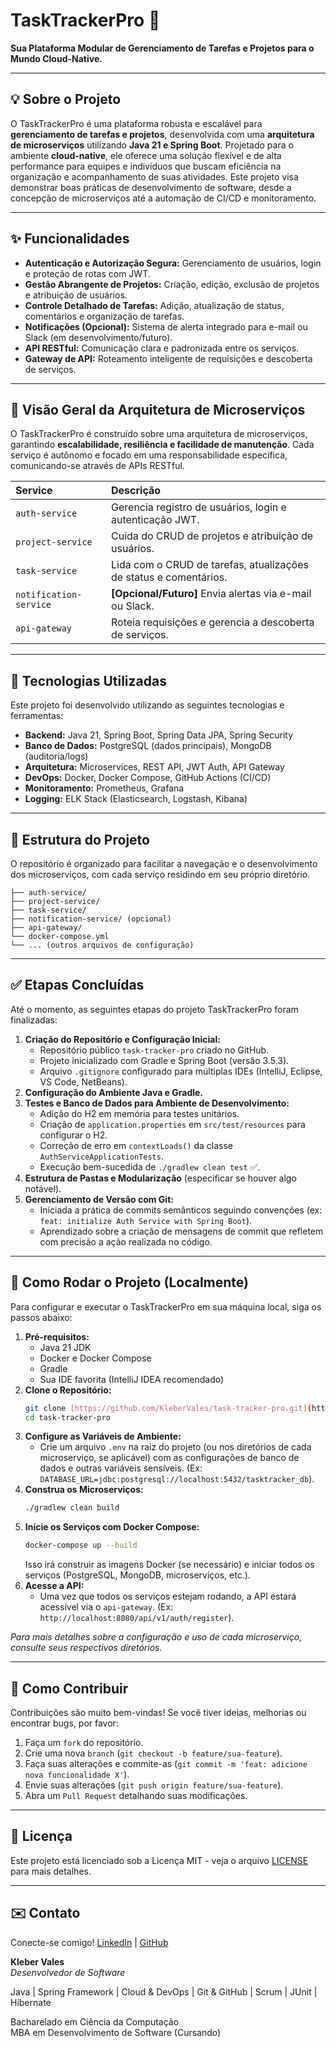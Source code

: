# TaskTrackerPro 🧩

**Sua Plataforma Modular de Gerenciamento de Tarefas e Projetos para o Mundo Cloud-Native.**

---

## 💡 Sobre o Projeto

O TaskTrackerPro é uma plataforma robusta e escalável para **gerenciamento de tarefas e projetos**, desenvolvida com uma **arquitetura de microserviços** utilizando **Java 21 e Spring Boot**. Projetado para o ambiente **cloud-native**, ele oferece uma solução flexível e de alta performance para equipes e indivíduos que buscam eficiência na organização e acompanhamento de suas atividades. Este projeto visa demonstrar boas práticas de desenvolvimento de software, desde a concepção de microserviços até a automação de CI/CD e monitoramento.

---

## ✨ Funcionalidades

* **Autenticação e Autorização Segura:** Gerenciamento de usuários, login e proteção de rotas com JWT.
* **Gestão Abrangente de Projetos:** Criação, edição, exclusão de projetos e atribuição de usuários.
* **Controle Detalhado de Tarefas:** Adição, atualização de status, comentários e organização de tarefas.
* **Notificações (Opcional):** Sistema de alerta integrado para e-mail ou Slack (em desenvolvimento/futuro).
* **API RESTful:** Comunicação clara e padronizada entre os serviços.
* **Gateway de API:** Roteamento inteligente de requisições e descoberta de serviços.

---

## 🧱 Visão Geral da Arquitetura de Microserviços

O TaskTrackerPro é construído sobre uma arquitetura de microserviços, garantindo **escalabilidade, resiliência e facilidade de manutenção**. Cada serviço é autônomo e focado em uma responsabilidade específica, comunicando-se através de APIs RESTful.

| Service            | Descrição                                         |
| :----------------- | :------------------------------------------------ |
| `auth-service`     | Gerencia registro de usuários, login e autenticação JWT. |
| `project-service`  | Cuida do CRUD de projetos e atribuição de usuários. |
| `task-service`     | Lida com o CRUD de tarefas, atualizações de status e comentários. |
| `notification-service` | **[Opcional/Futuro]** Envia alertas via e-mail ou Slack. |
| `api-gateway`      | Roteia requisições e gerencia a descoberta de serviços. |

---

## 🚀 Tecnologias Utilizadas

Este projeto foi desenvolvido utilizando as seguintes tecnologias e ferramentas:

* **Backend:** Java 21, Spring Boot, Spring Data JPA, Spring Security
* **Banco de Dados:** PostgreSQL (dados principais), MongoDB (auditoria/logs)
* **Arquitetura:** Microservices, REST API, JWT Auth, API Gateway
* **DevOps:** Docker, Docker Compose, GitHub Actions (CI/CD)
* **Monitoramento:** Prometheus, Grafana
* **Logging:** ELK Stack (Elasticsearch, Logstash, Kibana)

---

## 📂 Estrutura do Projeto

O repositório é organizado para facilitar a navegação e o desenvolvimento dos microserviços, com cada serviço residindo em seu próprio diretório.

```
├── auth-service/
├── project-service/
├── task-service/
├── notification-service/ (opcional)
├── api-gateway/
└── docker-compose.yml
└── ... (outros arquivos de configuração)

```

---

## ✅ Etapas Concluídas

Até o momento, as seguintes etapas do projeto TaskTrackerPro foram finalizadas:

1.  **Criação do Repositório e Configuração Inicial:**
    * Repositório público `task-tracker-pro` criado no GitHub.
    * Projeto inicializado com Gradle e Spring Boot (versão 3.5.3).
    * Arquivo `.gitignore` configurado para múltiplas IDEs (IntelliJ, Eclipse, VS Code, NetBeans).
2.  **Configuração do Ambiente Java e Gradle.**
3.  **Testes e Banco de Dados para Ambiente de Desenvolvimento:**
    * Adição do H2 em memória para testes unitários.
    * Criação de `application.properties` em `src/test/resources` para configurar o H2.
    * Correção de erro em `contextLoads()` da classe `AuthServiceApplicationTests`.
    * Execução bem-sucedida de `./gradlew clean test` ✅.
4.  **Estrutura de Pastas e Modularização** (especificar se houver algo notável).
5.  **Gerenciamento de Versão com Git:**
    * Iniciada a prática de commits semânticos seguindo convenções (ex: `feat: initialize Auth Service with Spring Boot`).
    * Aprendizado sobre a criação de mensagens de commit que refletem com precisão a ação realizada no código.
  
---

## 🚀 Como Rodar o Projeto (Localmente)

Para configurar e executar o TaskTrackerPro em sua máquina local, siga os passos abaixo:

1.  **Pré-requisitos:**
    * Java 21 JDK
    * Docker e Docker Compose
    * Gradle
    * Sua IDE favorita (IntelliJ IDEA recomendado)
2.  **Clone o Repositório:**
    ```bash
    git clone [https://github.com/KleberVales/task-tracker-pro.git](https://github.com/KleberVales/task-tracker-pro.git)
    cd task-tracker-pro
    ```
3.  **Configure as Variáveis de Ambiente:**
    * Crie um arquivo `.env` na raiz do projeto (ou nos diretórios de cada microserviço, se aplicável) com as configurações de banco de dados e outras variáveis sensíveis. (Ex: `DATABASE_URL=jdbc:postgresql://localhost:5432/tasktracker_db`).
4.  **Construa os Microserviços:**
    ```bash
    ./gradlew clean build
    ```
5.  **Inicie os Serviços com Docker Compose:**
    ```bash
    docker-compose up --build
    ```
    Isso irá construir as imagens Docker (se necessário) e iniciar todos os serviços (PostgreSQL, MongoDB, microserviços, etc.).
6.  **Acesse a API:**
    * Uma vez que todos os serviços estejam rodando, a API estará acessível via o `api-gateway`. (Ex: `http://localhost:8080/api/v1/auth/register`).

*Para mais detalhes sobre a configuração e uso de cada microserviço, consulte seus respectivos diretórios.*

---

## 👋 Como Contribuir

Contribuições são muito bem-vindas! Se você tiver ideias, melhorias ou encontrar bugs, por favor:

1.  Faça um `fork` do repositório.
2.  Crie uma nova `branch` (`git checkout -b feature/sua-feature`).
3.  Faça suas alterações e commite-as (`git commit -m 'feat: adicione nova funcionalidade X'`).
4.  Envie suas alterações (`git push origin feature/sua-feature`).
5.  Abra um `Pull Request` detalhando suas modificações.

---

## 📄 Licença

Este projeto está licenciado sob a Licença MIT - veja o arquivo [LICENSE](LICENSE) para mais detalhes.

---

## ✉️ Contato

Conecte-se comigo! [LinkedIn](https://www.linkedin.com/in/klebervales) | [GitHub](https://github.com/KleberVales)

**Kleber Vales**  
*Desenvolvedor de Software*  

Java | Spring Framework | Cloud & DevOps | Git & GitHub | Scrum | JUnit | Hibernate  

Bacharelado em Ciência da Computação  
MBA em Desenvolvimento de Software (Cursando)
